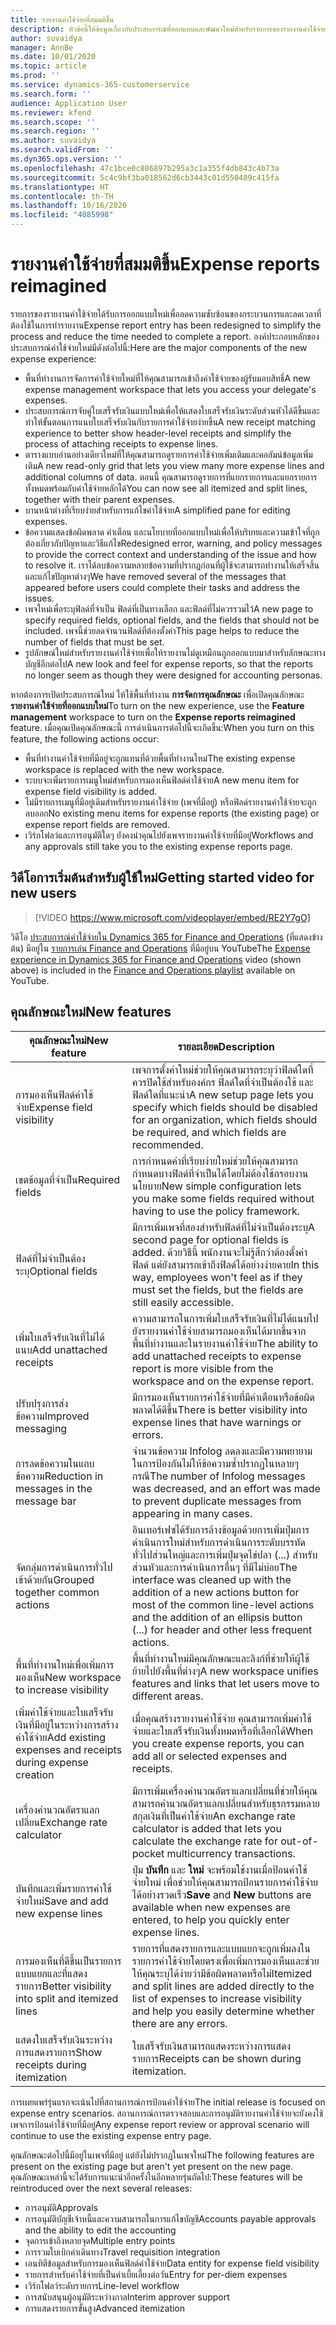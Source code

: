 ```yaml
---
title: รายงานค่าใช้จ่ายที่สมมติขึ้น
description: หัวข้อนี้ให้ข้อมูลเกี่ยวกับประสบการณ์ที่ออกแบบและพัฒนาใหม่สำหรับรายการของรายงานค่าใช้จ่าย
author: suvaidya
manager: AnnBe
ms.date: 10/01/2020
ms.topic: article
ms.prod: ''
ms.service: dynamics-365-customerservice
ms.search.form: ''
audience: Application User
ms.reviewer: kfend
ms.search.scope: ''
ms.search.region: ''
ms.author: suvaidya
ms.search.validFrom: ''
ms.dyn365.ops.version: ''
ms.openlocfilehash: 47c1bce0c886897b295a3c1a355f4db843c4b73a
ms.sourcegitcommit: 5c4c9bf3ba018562d6cb3443c01d550489c415fa
ms.translationtype: HT
ms.contentlocale: th-TH
ms.lasthandoff: 10/16/2020
ms.locfileid: "4085998"
---
```

# <a name="expense-reports-reimagined"></a><span data-ttu-id="2d50f-103">รายงานค่าใช้จ่ายที่สมมติขึ้น</span><span class="sxs-lookup"><span data-stu-id="2d50f-103">Expense reports reimagined</span></span>

<span data-ttu-id="2d50f-104">รายการของรายงานค่าใช้จ่ายได้รับการออกแบบใหม่เพื่อลดความซับซ้อนของกระบวนการและลดเวลาที่ต้องใช้ในการทำรายงาน</span><span class="sxs-lookup"><span data-stu-id="2d50f-104">Expense report entry has been redesigned to simplify the process and reduce the time needed to complete a report.</span></span> <span data-ttu-id="2d50f-105">องค์ประกอบหลักของประสบการณ์ค่าใช้จ่ายใหม่มีดังต่อไปนี้:</span><span class="sxs-lookup"><span data-stu-id="2d50f-105">Here are the major components of the new expense experience:</span></span>

- <span data-ttu-id="2d50f-106">พื้นที่ทำงานการจัดการค่าใช้จ่ายใหม่ที่ให้คุณสามารถเข้าถึงค่าใช้จ่ายของผู้รับมอบสิทธิ์</span><span class="sxs-lookup"><span data-stu-id="2d50f-106">A new expense management workspace that lets you access your delegate's expenses.</span></span>
- <span data-ttu-id="2d50f-107">ประสบการณ์การจับคู่ใบเสร็จรับเงินแบบใหม่เพื่อให้แสดงใบเสร็จรับเงินระดับส่วนหัวได้ดีขึ้นและทำให้ขั้นตอนการแนบใบเสร็จรับเงินกับรายการค่าใช้จ่ายง่ายขึ้น</span><span class="sxs-lookup"><span data-stu-id="2d50f-107">A new receipt matching experience to better show header-level receipts and simplify the process of attaching receipts to expense lines.</span></span>
- <span data-ttu-id="2d50f-108">ตารางแบบอ่านอย่างเดียวใหม่ที่ให้คุณสามารถดูรายการค่าใช้จ่ายเพิ่มเติมและคอลัมน์ข้อมูลเพิ่มเติม</span><span class="sxs-lookup"><span data-stu-id="2d50f-108">A new read-only grid that lets you view many more expense lines and additional columns of data.</span></span> <span data-ttu-id="2d50f-109">ตอนนี้ คุณสามารถดูรายการที่แยกรายการและแยกรายการทั้งหมดพร้อมกับค่าใช้จ่ายหลักได้</span><span class="sxs-lookup"><span data-stu-id="2d50f-109">You can now see all itemized and split lines, together with their parent expenses.</span></span>
- <span data-ttu-id="2d50f-110">บานหน้าต่างที่เรียบง่ายสำหรับการแก้ไขค่าใช้จ่าย</span><span class="sxs-lookup"><span data-stu-id="2d50f-110">A simplified pane for editing expenses.</span></span>
- <span data-ttu-id="2d50f-111">ข้อความแสดงข้อผิดพลาด คำเตือน และนโยบายที่ออกแบบใหม่เพื่อให้บริบทและความเข้าใจที่ถูกต้องเกี่ยวกับปัญหาและวิธีแก้ไข</span><span class="sxs-lookup"><span data-stu-id="2d50f-111">Redesigned error, warning, and policy messages to provide the correct context and understanding of the issue and how to resolve it.</span></span> <span data-ttu-id="2d50f-112">เราได้ลบข้อความหลายข้อความที่ปรากฏก่อนที่ผู้ใช้จะสามารถทำงานให้เสร็จสิ้นและแก้ไขปัญหาต่างๆ</span><span class="sxs-lookup"><span data-stu-id="2d50f-112">We have removed several of the messages that appeared before users could complete their tasks and address the issues.</span></span>
- <span data-ttu-id="2d50f-113">เพจใหม่เพื่อระบุฟิลด์ที่จำเป็น ฟิลด์ที่เป็นทางเลือก และฟิลด์ที่ไม่ควรรวมไว้</span><span class="sxs-lookup"><span data-stu-id="2d50f-113">A new page to specify required fields, optional fields, and the fields that should not be included.</span></span> <span data-ttu-id="2d50f-114">เพจนี้ช่วยลดจำนวนฟิลด์ที่ต้องตั้งค่า</span><span class="sxs-lookup"><span data-stu-id="2d50f-114">This page helps to reduce the number of fields that must be set.</span></span>
- <span data-ttu-id="2d50f-115">รูปลักษณ์ใหม่สำหรับรายงานค่าใช้จ่ายเพื่อให้รายงานไม่ดูเหมือนถูกออกแบบมาสำหรับลักษณะทางบัญชีอีกต่อไป</span><span class="sxs-lookup"><span data-stu-id="2d50f-115">A new look and feel for expense reports, so that the reports no longer seem as though they were designed for accounting personas.</span></span>

<span data-ttu-id="2d50f-116">หากต้องการเปิดประสบการณ์ใหม่ ให้ใช้พื้นที่ทำงาน **การจัดการคุณลักษณะ** เพื่อเปิดคุณลักษณะ **รายงานค่าใช้จ่ายที่ออกแบบใหม่**</span><span class="sxs-lookup"><span data-stu-id="2d50f-116">To turn on the new experience, use the **Feature management** workspace to turn on the **Expense reports reimagined** feature.</span></span> <span data-ttu-id="2d50f-117">เมื่อคุณเปิดคุณลักษณะนี้ การดำเนินการต่อไปนี้จะเกิดขึ้น:</span><span class="sxs-lookup"><span data-stu-id="2d50f-117">When you turn on this feature, the following actions occur:</span></span>

- <span data-ttu-id="2d50f-118">พื้นที่ทำงานค่าใช้จ่ายที่มีอยู่จะถูกแทนที่ด้วยพื้นที่ทำงานใหม่</span><span class="sxs-lookup"><span data-stu-id="2d50f-118">The existing expense workspace is replaced with the new workspace.</span></span>
- <span data-ttu-id="2d50f-119">ระบบจะเพิ่มรายการเมนูใหม่สำหรับการมองเห็นฟิลด์ค่าใช้จ่าย</span><span class="sxs-lookup"><span data-stu-id="2d50f-119">A new menu item for expense field visibility is added.</span></span>
- <span data-ttu-id="2d50f-120">ไม่มีรายการเมนูที่มีอยู่เดิมสำหรับรายงานค่าใช้จ่าย (เพจที่มีอยู่) หรือฟิลด์รายงานค่าใช้จ่ายจะถูกลบออก</span><span class="sxs-lookup"><span data-stu-id="2d50f-120">No existing menu items for expense reports (the existing page) or expense report fields are removed.</span></span>
- <span data-ttu-id="2d50f-121">เวิร์กโฟลว์และการอนุมัติใดๆ ยังคงนำคุณไปยังเพจรายงานค่าใช้จ่ายที่มีอยู่</span><span class="sxs-lookup"><span data-stu-id="2d50f-121">Workflows and any approvals still take you to the existing expense reports page.</span></span>

## <a name="getting-started-video-for-new-users"></a><span data-ttu-id="2d50f-122">วิดีโอการเริ่มต้นสำหรับผู้ใช้ใหม่</span><span class="sxs-lookup"><span data-stu-id="2d50f-122">Getting started video for new users</span></span>

> [!VIDEO https://www.microsoft.com/videoplayer/embed/RE2Y7gO]

<span data-ttu-id="2d50f-123">วิดีโอ [ประสบการณ์ค่าใช้จ่ายใน Dynamics 365 for Finance and Operations](https://youtu.be/Ocy-MsTvEE0) (ที่แสดงข้างต้น) มีอยู่ใน [รายการเล่น Finance and Operations](https://www.youtube.com/playlist?list=PLcakwueIHoT_SYfIaPGoOhloFoCXiUSyW) ที่มีอยู่บน YouTube</span><span class="sxs-lookup"><span data-stu-id="2d50f-123">The [Expense experience in Dynamics 365 for Finance and Operations](https://youtu.be/Ocy-MsTvEE0) video (shown above) is included in the [Finance and Operations playlist](https://www.youtube.com/playlist?list=PLcakwueIHoT_SYfIaPGoOhloFoCXiUSyW) available on YouTube.</span></span>

## <a name="new-features"></a><span data-ttu-id="2d50f-124">คุณลักษณะใหม่</span><span class="sxs-lookup"><span data-stu-id="2d50f-124">New features</span></span>

| <span data-ttu-id="2d50f-125">คุณลักษณะใหม่</span><span class="sxs-lookup"><span data-stu-id="2d50f-125">New feature</span></span> | <span data-ttu-id="2d50f-126">รายละเอียด</span><span class="sxs-lookup"><span data-stu-id="2d50f-126">Description</span></span> |
|---|----|
| <span data-ttu-id="2d50f-127">การมองเห็นฟิลด์ค่าใช้จ่าย</span><span class="sxs-lookup"><span data-stu-id="2d50f-127">Expense field visibility</span></span> | <span data-ttu-id="2d50f-128">เพจการตั้งค่าใหม่ช่วยให้คุณสามารถระบุว่าฟิลด์ใดที่ควรปิดใช้สำหรับองค์กร ฟิลด์ใดที่จำเป็นต้องใช้ และฟิลด์ใดที่แนะนำ</span><span class="sxs-lookup"><span data-stu-id="2d50f-128">A new setup page lets you specify which fields should be disabled for an organization, which fields should be required, and which fields are recommended.</span></span> |
| <span data-ttu-id="2d50f-129">เขตข้อมูลที่จำเป็น</span><span class="sxs-lookup"><span data-stu-id="2d50f-129">Required fields</span></span> | <span data-ttu-id="2d50f-130">การกำหนดค่าที่เรียบง่ายใหม่ช่วยให้คุณสามารถกำหนดบางฟิลด์ที่จำเป็นได้โดยไม่ต้องใช้กรอบงานนโยบาย</span><span class="sxs-lookup"><span data-stu-id="2d50f-130">New simple configuration lets you make some fields required without having to use the policy framework.</span></span> |
| <span data-ttu-id="2d50f-131">ฟิลด์ที่ไม่จำเป็นต้องระบุ</span><span class="sxs-lookup"><span data-stu-id="2d50f-131">Optional fields</span></span> | <span data-ttu-id="2d50f-132">มีการเพิ่มเพจที่สองสำหรับฟิลด์ที่ไม่จำเป็นต้องระบุ</span><span class="sxs-lookup"><span data-stu-id="2d50f-132">A second page for optional fields is added.</span></span> <span data-ttu-id="2d50f-133">ด้วยวิธีนี้ พนักงานจะไม่รู้สึกว่าต้องตั้งค่าฟิลด์ แต่ยังสามารถเข้าถึงฟิลด์ได้อย่างง่ายดาย</span><span class="sxs-lookup"><span data-stu-id="2d50f-133">In this way, employees won't feel as if they must set the fields, but the fields are still easily accessible.</span></span> |
| <span data-ttu-id="2d50f-134">เพิ่มใบเสร็จรับเงินที่ไม่ได้แนบ</span><span class="sxs-lookup"><span data-stu-id="2d50f-134">Add unattached receipts</span></span> | <span data-ttu-id="2d50f-135">ความสามารถในการเพิ่มใบเสร็จรับเงินที่ไม่ได้แนบไปยังรายงานค่าใช้จ่ายสามารถมองเห็นได้มากขึ้นจากพื้นที่ทำงานและในรายงานค่าใช้จ่าย</span><span class="sxs-lookup"><span data-stu-id="2d50f-135">The ability to add unattached receipts to expense report is more visible from the workspace and on the expense report.</span></span> |
| <span data-ttu-id="2d50f-136">ปรับปรุงการส่งข้อความ</span><span class="sxs-lookup"><span data-stu-id="2d50f-136">Improved messaging</span></span> | <span data-ttu-id="2d50f-137">มีการมองเห็นรายการค่าใช้จ่ายที่มีคำเตือนหรือข้อผิดพลาดได้ดีขึ้น</span><span class="sxs-lookup"><span data-stu-id="2d50f-137">There is better visibility into expense lines that have warnings or errors.</span></span> |
| <span data-ttu-id="2d50f-138">การลดข้อความในแถบข้อความ</span><span class="sxs-lookup"><span data-stu-id="2d50f-138">Reduction in messages in the message bar</span></span>| <span data-ttu-id="2d50f-139">จำนวนข้อความ Infolog ลดลงและมีความพยายามในการป้องกันไม่ให้ข้อความซ้ำปรากฏในหลายๆ กรณี</span><span class="sxs-lookup"><span data-stu-id="2d50f-139">The number of Infolog messages was decreased, and an effort was made to prevent duplicate messages from appearing in many cases.</span></span> |
| <span data-ttu-id="2d50f-140">จัดกลุ่มการดำเนินการทั่วไปเข้าด้วยกัน</span><span class="sxs-lookup"><span data-stu-id="2d50f-140">Grouped together common actions</span></span> | <span data-ttu-id="2d50f-141">อินเทอร์เฟซได้รับการล้างข้อมูลด้วยการเพิ่มปุ่มการดำเนินการใหม่สำหรับการดำเนินการระดับบรรทัดทั่วไปส่วนใหญ่และการเพิ่มปุ่มจุดไข่ปลา (...) สำหรับส่วนหัวและการดำเนินการอื่นๆ ที่มีไม่บ่อย</span><span class="sxs-lookup"><span data-stu-id="2d50f-141">The interface was cleaned up with the addition of a new actions button for most of the common line-level actions and the addition of an ellipsis button (...) for header and other less frequent actions.</span></span> |
| <span data-ttu-id="2d50f-142">พื้นที่ทำงานใหม่เพื่อเพิ่มการมองเห็น</span><span class="sxs-lookup"><span data-stu-id="2d50f-142">New workspace to increase visibility</span></span> | <span data-ttu-id="2d50f-143">พื้นที่ทำงานใหม่มีคุณลักษณะและลิงก์ที่ช่วยให้ผู้ใช้ย้ายไปยังพื้นที่ต่างๆ</span><span class="sxs-lookup"><span data-stu-id="2d50f-143">A new workspace unifies features and links that let users move to different areas.</span></span> |
| <span data-ttu-id="2d50f-144">เพิ่มค่าใช้จ่ายและใบเสร็จรับเงินที่มีอยู่ในระหว่างการสร้างค่าใช้จ่าย</span><span class="sxs-lookup"><span data-stu-id="2d50f-144">Add existing expenses and receipts during expense creation</span></span> | <span data-ttu-id="2d50f-145">เมื่อคุณสร้างรายงานค่าใช้จ่าย คุณสามารถเพิ่มค่าใช้จ่ายและใบเสร็จรับเงินทั้งหมดหรือที่เลือกได้</span><span class="sxs-lookup"><span data-stu-id="2d50f-145">When you create expense reports, you can add all or selected expenses and receipts.</span></span> |
| <span data-ttu-id="2d50f-146">เครื่องคำนวณอัตราแลกเปลี่ยน</span><span class="sxs-lookup"><span data-stu-id="2d50f-146">Exchange rate calculator</span></span> | <span data-ttu-id="2d50f-147">มีการเพิ่มเครื่องคำนวณอัตราแลกเปลี่ยนที่ช่วยให้คุณสามารถคำนวณอัตราแลกเปลี่ยนสำหรับธุรกรรมหลายสกุลเงินที่เป็นค่าใช้จ่าย</span><span class="sxs-lookup"><span data-stu-id="2d50f-147">An exchange rate calculator is added that lets you calculate the exchange rate for out-of-pocket multicurrency transactions.</span></span> |
| <span data-ttu-id="2d50f-148">บันทึกและเพิ่มรายการค่าใช้จ่ายใหม่</span><span class="sxs-lookup"><span data-stu-id="2d50f-148">Save and add new expense lines</span></span> | <span data-ttu-id="2d50f-149">ปุ่ม **บันทึก** และ **ใหม่** จะพร้อมใช้งานเมื่อป้อนค่าใช้จ่ายใหม่ เพื่อช่วยให้คุณสามารถป้อนรายการค่าใช้จ่ายได้อย่างรวดเร็ว</span><span class="sxs-lookup"><span data-stu-id="2d50f-149">**Save** and **New** buttons are available when new expenses are entered, to help you quickly enter expense lines.</span></span> |
| <span data-ttu-id="2d50f-150">การมองเห็นที่ดีขึ้นเป็นรายการแบบแยกและที่แสดงรายการ</span><span class="sxs-lookup"><span data-stu-id="2d50f-150">Better visibility into split and itemized lines</span></span> | <span data-ttu-id="2d50f-151">รายการที่แสดงรายการและแบบแยกจะถูกเพิ่มลงในรายการค่าใช้จ่ายโดยตรงเพื่อเพิ่มการมองเห็นและช่วยให้คุณระบุได้ง่ายว่ามีข้อผิดพลาดหรือไม่</span><span class="sxs-lookup"><span data-stu-id="2d50f-151">Itemized and split lines are added directly to the list of expenses to increase visibility and help you easily determine whether there are any errors.</span></span> |
| <span data-ttu-id="2d50f-152">แสดงใบเสร็จรับเงินระหว่างการแสดงรายการ</span><span class="sxs-lookup"><span data-stu-id="2d50f-152">Show receipts during itemization</span></span> | <span data-ttu-id="2d50f-153">ใบเสร็จรับเงินสามารถแสดงระหว่างการแสดงรายการ</span><span class="sxs-lookup"><span data-stu-id="2d50f-153">Receipts can be shown during itemization.</span></span> |

<span data-ttu-id="2d50f-154">การเผยแพร่รุ่นแรกจะเน้นไปที่สถานการณ์การป้อนค่าใช้จ่าย</span><span class="sxs-lookup"><span data-stu-id="2d50f-154">The initial release is focused on expense entry scenarios.</span></span> <span data-ttu-id="2d50f-155">สถานการณ์การตรวจสอบและการอนุมัติรายงานค่าใช้จ่ายจะยังคงใช้เพจการป้อนค่าใช้จ่ายที่มีอยู่</span><span class="sxs-lookup"><span data-stu-id="2d50f-155">Any expense report review or approval scenario will continue to use the existing expense entry page.</span></span>

<span data-ttu-id="2d50f-156">คุณลักษณะต่อไปนี้มีอยู่ในเพจที่มีอยู่ แต่ยังไม่ปรากฏในเพจใหม่</span><span class="sxs-lookup"><span data-stu-id="2d50f-156">The following features are present on the existing page but aren't yet present on the new page.</span></span> <span data-ttu-id="2d50f-157">คุณลักษณะเหล่านี้จะได้รับการแนะนำอีกครั้งในอีกหลายรุ่นถัดไป:</span><span class="sxs-lookup"><span data-stu-id="2d50f-157">These features will be reintroduced over the next several releases:</span></span>

- <span data-ttu-id="2d50f-158">การอนุมัติ</span><span class="sxs-lookup"><span data-stu-id="2d50f-158">Approvals</span></span>
- <span data-ttu-id="2d50f-159">การอนุมัติบัญชีเจ้าหนี้และความสามารถในการแก้ไขบัญชี</span><span class="sxs-lookup"><span data-stu-id="2d50f-159">Accounts payable approvals and the ability to edit the accounting</span></span>
- <span data-ttu-id="2d50f-160">จุดการเข้าถึงหลายจุด</span><span class="sxs-lookup"><span data-stu-id="2d50f-160">Multiple entry points</span></span>
- <span data-ttu-id="2d50f-161">การรวมใบเบิกค่าเดินทาง</span><span class="sxs-lookup"><span data-stu-id="2d50f-161">Travel requisition integration</span></span>
- <span data-ttu-id="2d50f-162">เอนทิตีข้อมูลสำหรับการมองเห็นฟิลด์ค่าใช้จ่าย</span><span class="sxs-lookup"><span data-stu-id="2d50f-162">Data entity for expense field visibility</span></span>
- <span data-ttu-id="2d50f-163">รายการสำหรับค่าใช้จ่ายที่เป็นค่าเบี้ยเลี้ยงต่อวัน</span><span class="sxs-lookup"><span data-stu-id="2d50f-163">Entry for per-diem expenses</span></span>
- <span data-ttu-id="2d50f-164">เวิร์กโฟลว์ระดับรายการ</span><span class="sxs-lookup"><span data-stu-id="2d50f-164">Line-level workflow</span></span>
- <span data-ttu-id="2d50f-165">การสนับสนุนผู้อนุมัติระหว่างกาล</span><span class="sxs-lookup"><span data-stu-id="2d50f-165">Interim approver support</span></span>
- <span data-ttu-id="2d50f-166">การแสดงรายการขั้นสูง</span><span class="sxs-lookup"><span data-stu-id="2d50f-166">Advanced itemization</span></span>
